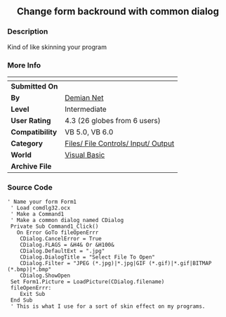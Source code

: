 ﻿<div align="center">

## Change form backround with common dialog


</div>

### Description

Kind of like skinning your program
 
### More Info
 


<span>             |<span>
---                |---
**Submitted On**   |
**By**             |[Demian Net](https://github.com/Planet-Source-Code/PSCIndex/blob/master/ByAuthor/demian-net.md)
**Level**          |Intermediate
**User Rating**    |4.3 (26 globes from 6 users)
**Compatibility**  |VB 5\.0, VB 6\.0
**Category**       |[Files/ File Controls/ Input/ Output](https://github.com/Planet-Source-Code/PSCIndex/blob/master/ByCategory/files-file-controls-input-output__1-3.md)
**World**          |[Visual Basic](https://github.com/Planet-Source-Code/PSCIndex/blob/master/ByWorld/visual-basic.md)
**Archive File**   |[](https://github.com/Planet-Source-Code/demian-net-change-form-backround-with-common-dialog__1-6975/archive/master.zip)





### Source Code

```
' Name your form Form1
 ' Load comdlg32.ocx
 ' Make a Command1
 ' Make a common dialog named CDialog
 Private Sub Command1_Click()
   On Error GoTo fileOpenErrr
    CDialog.CancelError = True
    CDialog.FLAGS = &H4& Or &H100&
    CDialog.DefaultExt = ".jpg"
    CDialog.DialogTitle = "Select File To Open"
    CDialog.Filter = "JPEG (*.jpg)|*.jpg|GIF (*.gif)|*.gif|BITMAP (*.bmp)|*.bmp"
    CDialog.ShowOpen
 Set Form1.Picture = LoadPicture(CDialog.filename)
 fileOpenErrr:
    Exit Sub
 End Sub
 ' This is what I use for a sort of skin effect on my programs.
```

